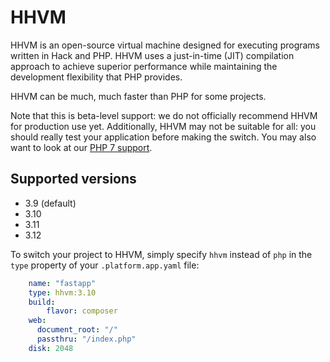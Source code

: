 # HHVM

HHVM is an open-source virtual machine designed for executing programs written in Hack and PHP. HHVM uses a just-in-time (JIT) compilation approach to achieve superior performance while maintaining the development flexibility that PHP provides.

HHVM can be much, much faster than PHP for some projects.

Note that this is beta-level support: we do not officially recommend HHVM for production use yet. Additionally, HHVM may not be suitable for all: you should really test your application before making the switch. You may also want to look at our [PHP 7 support](php7.md).

## Supported versions

* 3.9 (default)
* 3.10
* 3.11
* 3.12

To switch your project to HHVM, simply specify `hhvm` instead of `php` in the `type` property of your `.platform.app.yaml` file:

```yaml
    name: "fastapp"
    type: hhvm:3.10
    build:
        flavor: composer
    web:
      document_root: "/"
      passthru: "/index.php"
    disk: 2048
```
